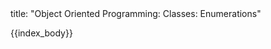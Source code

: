 <frontmatter>
title: "Object Oriented Programming: Classes: Enumerations"
</frontmatter>

{{index_body}}
